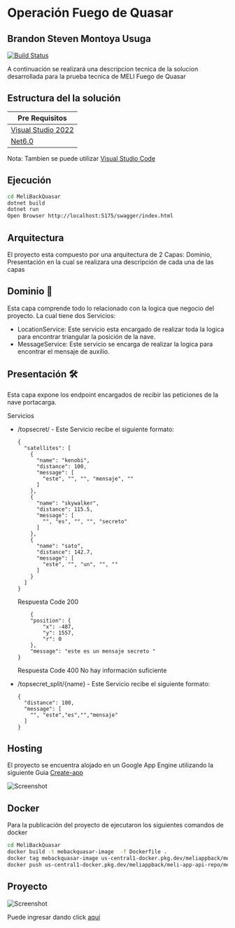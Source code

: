 # Operación Fuego de Quasar
## Brandon Steven Montoya Usuga

[![Build Status](https://travis-ci.org/joemccann/dillinger.svg?branch=master)](https://travis-ci.org/joemccann/dillinger)

A continuación se realizará una descripcion tecnica de la solucion desarrollada para la prueba tecnica de MELI Fuego de Quasar


## Estructura del la solución
| Pre Requisitos |
| ------ |
| [Visual Studio 2022](https://code.visualstudio.com/download) | [Visual]|
| [Net6.0](https://dotnet.microsoft.com/en-us/download/dotnet/6.0) |

Nota: Tambien se puede utilizar [Visual Studio Code](https://code.visualstudio.com/download)

## Ejecución
```sh
cd MeliBackQuasar
dotnet build
dotnet run
Open Browser http://localhost:5175/swagger/index.html
```

## Arquitectura
El proyecto esta compuesto por una arquitectura de 2 Capas: Dominio, Presentación en la cual se realizara una descripción de cada una de las capas
## Dominio 🔩
Esta capa comprende todo lo relacionado con la logica que negocio del proyecto.
La cual tiene dos Servicios:
- LocationService: Este servicio esta encargado de realizar toda la logica para encontrar triangular la posición de la nave.
- MessageService: Este servicio se encarga de realizar la logica para encontrar el mensaje de auxilio.

## Presentación 🛠️
Esta capa expone los endpoint encargados de recibir las peticiones de la nave portacarga.

 Servicios

* /topsecret/ - Este Servicio recibe el siguiente formato:
    ```
    {
      "satellites": [
        {
          "name": "kenobi",
          "distance": 100,
          "message": [
            "este", "", "", "mensaje", ""
          ]
        },
        {
          "name": "skywalker",
          "distance": 115.5,
          "message": [
            "", "es", "", "", "secreto"
          ]
        },
        {
          "name": "sato",
          "distance": 142.7,
          "message": [
            "este", "", "un", "", ""
          ]
        }
      ]
    }
    ```
    Respuesta Code 200
    ```
        {
        "position": {
            "x": -487,
            "y": 1557,
            "r": 0
        },
        "message": "este es un mensaje secreto "
    }
    ```
    Respuesta Code 400
        No hay información suficiente
    
* /topsecret_split/{name} - Este Servicio recibe el siguiente formato:
    ```
    {
      "distance": 100,
      "message": [
        "", "este","es","","mensaje"
      ]
    }
    ```
    
## Hosting
El proyecto se encuentra alojado en un Google App Engine utilizando la siguiente Guia [Create-app](https://cloud.google.com/appengine/docs/flexible/dotnet/create-app)

![Screenshot](https://github.com/branmous/meli-back/blob/main/images/projectName.png?raw=true)

## Docker

Para la publicación del proyecto de ejecutaron los siguientes comandos de docker

```sh
cd MeliBackQuasar
docker build -t mebackquasar-image  -f Dockerfile .
docker tag mebackquasar-image us-central1-docker.pkg.dev/meliappback/meli-app-api-repo/mebackquasar-image:latest
docker push us-central1-docker.pkg.dev/meliappback/meli-app-api-repo/mebackquasar-image:latest
```

## Proyecto

![Screenshot](https://github.com/branmous/meli-back/blob/main/images/project.png?raw=true)



Puede ingresar dando click [aquí](https://mebackquasar-image-zeityctk4q-uc.a.run.app/swagger/index.html)